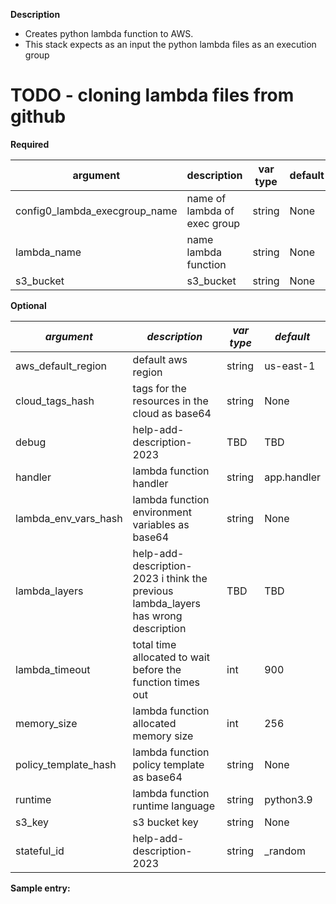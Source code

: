 **Description**

  - Creates python lambda function to AWS.
  - This stack expects as an input the python lambda files as an execution group

  # TODO - cloning lambda files from github

**Required**

| argument      | description                            | var type | default      |
| ------------- | -------------------------------------- | -------- | ------------ |
| config0_lambda_execgroup_name   | name of lambda of exec group  | string   | None         |
| lambda_name                     | name lambda function          | string   | None         |
| s3_bucket                       | s3_bucket                     | string   | None         |

**Optional**

| *argument*           | *description*                            | *var type* |  *default*      |
| -------------------- | ---------------------------------------- | ---------- | --------------- |
| aws_default_region     | default aws region                     | string     | us-east-1       |
| cloud_tags_hash        | tags for the resources in the cloud as base64 | string  | None         |
| debug                  | help-add-description-2023 | TBD| TBD |
| handler                | lambda function handler | string | app.handler |
| lambda_env_vars_hash   | lambda function environment variables as base64 | string | None |
| lambda_layers          | help-add-description-2023 i think the previous lambda_layers has wrong description | TBD | TBD |
| lambda_timeout         | total time allocated to wait before the function times out | int | 900 |
| memory_size            | lambda function allocated memory size | int | 256 |
| policy_template_hash   | lambda function policy template as base64 | string | None |
| runtime                | lambda function runtime language | string | python3.9 |
| s3_key                 | s3 bucket key | string | None |
| stateful_id            | help-add-description-2023 | string | _random |

**Sample entry:**

```
```
